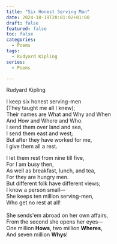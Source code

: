 ```yaml
---
title: "Six Honest Serving Man" 
date: 2024-10-19T20:01:02+01:00 
draft: false 
featured: false
toc: false  
categories:
  - Poems
tags:
  - Rudyard Kipling
series:
  - Poems

---
```



Rudyard Kipling

I keep six honest serving-men<br>
(They taught me all I knew);<br>
Their names are What and Why and When<br>
And How and Where and Who.<br>
I send them over land and sea,<br>
I send them east and west;<br>
But after they have worked for me,<br>
I give them all a rest.<br>

I let them rest from nine till five,<br>
For I am busy then,<br>
As well as breakfast, lunch, and tea,<br>
For they are hungry men.<br>
But different folk have different views;<br>
I know a person small—<br>
She keeps ten million serving-men,<br>
Who get no rest at all!<br>
<br>
She sends'em abroad on her own affairs,<br>
From the second she opens her eyes—<br>
One million **Hows**, two million **Wheres**,<br>
And seven million **Whys**!<br>
